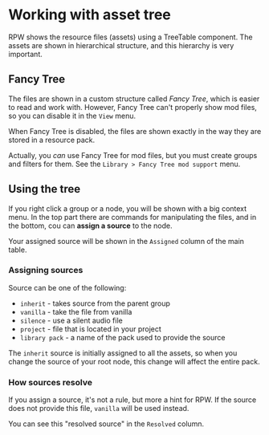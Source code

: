 # Working with asset tree

RPW shows the resource files (assets) using a TreeTable component. The assets 
are shown in hierarchical structure, and this hierarchy is very important.


## Fancy Tree

The files are shown in a custom structure called *Fancy Tree*, which is easier 
to read and work with. However, Fancy Tree can't properly show mod files, so 
you can disable it in the `View` menu. 

When Fancy Tree is disabled, the files are shown exactly in the way they 
are stored in a resource pack.

Actually, you *can* use Fancy Tree for mod files, but you must create groups 
and filters for them. See the `Library > Fancy Tree mod support` menu.


## Using the tree

If you right click a group or a node, you will be shown with a big context 
menu. In the top part there are commands for manipulating the files, and in the 
bottom, cou can **assign a source** to the node.

Your assigned source will be shown in the `Assigned` column of the main table.


### Assigning sources

Source can be one of the following:

- `inherit` - takes source from the parent group
- `vanilla` - take the file from vanilla
- `silence` - use a silent audio file
- `project` - file that is located in your project
- `library pack` - a name of the pack used to provide the source

The `inherit` source is initially assigned to all the assets, so when you 
change the source of your root node, this change will affect the entire pack.


### How sources resolve

If you assign a source, it's not a rule, but more a hint for RPW. If the source 
does not provide this file, `vanilla` will be used instead.

You can see this "resolved source" in the `Resolved` column.
